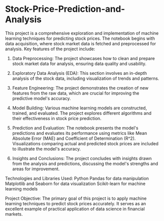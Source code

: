 # Stock-Price-Prediction-and-Analysis
This project is a comprehensive exploration and implementation of machine learning techniques for predicting stock prices. The notebook begins with data acquisition, where stock market data is fetched and preprocessed for analysis. Key features of the project include:

1) Data Preprocessing: The project showcases how to clean and prepare stock market data for analysis, ensuring data quality and usability.

2) Exploratory Data Analysis (EDA): This section involves an in-depth analysis of the stock data, including visualization of trends and patterns.

3) Feature Engineering: The project demonstrates the creation of new features from the raw data, which are crucial for improving the predictive model's accuracy.

4) Model Building: Various machine learning models are constructed, trained, and evaluated. The project explores different algorithms and their effectiveness in stock price prediction.

5) Prediction and Evaluation: The notebook presents the model's predictions and evaluates its performance using metrics like Mean Absolute Error (MAE) and Coefficient of Determination (R^2). Visualizations comparing actual and predicted stock prices are included to illustrate the model's accuracy.

6) Insights and Conclusions: The project concludes with insights drawn from the analysis and predictions, discussing the model's strengths and areas for improvement.

Technologies and Libraries Used:
Python
Pandas for data manipulation
Matplotlib and Seaborn for data visualization
Scikit-learn for machine learning models

Project Objective:
The primary goal of this project is to apply machine learning techniques to predict stock prices accurately. It serves as an excellent example of practical application of data science in financial markets.
